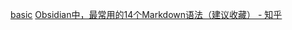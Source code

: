 [basic](https://blog.csdn.net/skoyine/article/details/123841436)
[Obsidian中，最常用的14个Markdown语法（建议收藏） - 知乎](https://zhuanlan.zhihu.com/p/526494299)